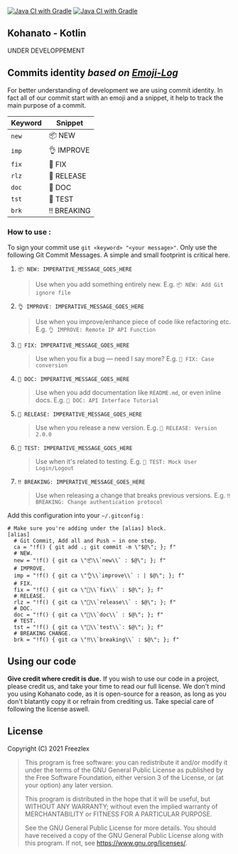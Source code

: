 [![Java CI with Gradle](https://github.com/Freezlex/Kohanato/actions/workflows/Kohanato_Main.yml/badge.svg?branch=main)](https://github.com/Freezlex/Kohanato/actions/workflows/Kohanato_Main.yml)
[![Java CI with Gradle](https://github.com/Freezlex/Kohanato/actions/workflows/Kohanato_Develop.yml/badge.svg?branch=main)](https://github.com/Freezlex/Kohanato/actions/workflows/Kohanato_Develop.yml)


## Kohanato - Kotlin

UNDER DEVELOPPEMENT

## Commits identity *based on [Emoji-Log](https://github.com/ahmadawais/Emoji-Log)*

For better understanding of development we are using commit identity. In fact all of our commit start with an 
emoji and a snippet, it help to track the main purpose of a commit.

| Keyword |   Snippet    |
| ------- | ------------ |
| `new` | 📦 NEW      |
| `imp` | 👌 IMPROVE  |
| `fix` | 🐛 FIX      |
| `rlz` | 🚀 RELEASE  |
| `doc` | 📖 DOC      |
| `tst` | 🤖 TEST     |
| `brk` | ‼️ BREAKING  |

### How to use :


To sign your commit use `git <keyword> "<your message>"`.
Only use the following Git Commit Messages. A simple and small footprint is critical here.

1. `📦 NEW: IMPERATIVE_MESSAGE_GOES_HERE`
   > Use when you add something entirely new.
   > E.g. `📦 NEW: Add Git ignore file`

1. `👌 IMPROVE: IMPERATIVE_MESSAGE_GOES_HERE`
   > Use when you improve/enhance piece of code like refactoring etc.
   > E.g. `👌 IMPROVE: Remote IP API Function`

1. `🐛 FIX: IMPERATIVE_MESSAGE_GOES_HERE`
   > Use when you fix a bug — need I say more?
   > E.g. `🐛 FIX: Case conversion`

1. `📖 DOC: IMPERATIVE_MESSAGE_GOES_HERE`
   > Use when you add documentation like `README.md`, or even inline docs.
   > E.g. `📖 DOC: API Interface Tutorial`


1. `🚀 RELEASE: IMPERATIVE_MESSAGE_GOES_HERE`
   > Use when you release a new version.
   > E.g. `🚀 RELEASE: Version 2.0.0`


1. `🤖 TEST: IMPERATIVE_MESSAGE_GOES_HERE`
   > Use when it's related to testing.
   > E.g. `🤖 TEST: Mock User Login/Logout`


1. `‼️ BREAKING: IMPERATIVE_MESSAGE_GOES_HERE`
   > Use when releasing a change that breaks previous versions.
   > E.g. `‼️ BREAKING: Change authentication protocol`

Add this configuration into your `~/.gitconfig` :

```shell
# Make sure you're adding under the [alias] block.
[alias]
  # Git Commit, Add all and Push — in one step.
  ca = "!f() { git add .; git commit -m \"$@\"; }; f"
  # NEW.
  new = "!f() { git ca \"📦\\`new\\` : $@\"; }; f"
  # IMPROVE.
  imp = "!f() { git ca \"👌\\`improve\\` : | $@\"; }; f"
  # FIX.
  fix = "!f() { git ca \"🐛\\`fix\\` : $@\"; }; f"
  # RELEASE.
  rlz = "!f() { git ca \"🚀\\`release\\` : $@\"; }; f"
  # DOC.
  doc = "!f() { git ca \"📖\\`doc\\` : $@\"; }; f"
  # TEST.
  tst = "!f() { git ca \"🤖\\`test\\`: $@\"; }; f"
  # BREAKING CHANGE.
  brk = "!f() { git ca \"‼️\\`breaking\\` : $@\"; }; f"
```

## Using our code

**Give credit where credit is due.** If you wish to use our code in a project, please credit us, and take your time to read our full license. We don't mind you using Kohanato code, as it is open-source for a reason, as long as you don't blatantly copy it or refrain from crediting us. Take special care of following the license aswell.

## License

Copyright (C) 2021  Freezlex

> This program is free software: you can redistribute it and/or modify
it under the terms of the GNU General Public License as published by
the Free Software Foundation, either version 3 of the License, or
(at your option) any later version.
>
> This program is distributed in the hope that it will be useful,
but WITHOUT ANY WARRANTY; without even the implied warranty of
MERCHANTABILITY or FITNESS FOR A PARTICULAR PURPOSE.
>
>See the
GNU General Public License for more details.
> You should have received a copy of the GNU General Public License
along with this program.  If not, see <https://www.gnu.org/licenses/>.
